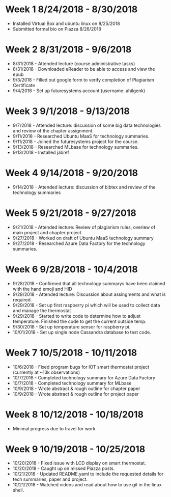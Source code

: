Week 1 8/24/2018 - 8/30/2018
============================

* Installed Virtual Box and ubuntu linux on 8/25/2018
* Submitted formal bio on Piazza 8/26/2018

Week 2 8/31/2018 - 9/6/2018
===========================

* 8/31/2018 - Attended lecture (course administrative tasks) 
* 8/31/2018 - Downloaded eReader to be able to access and view the epub
* 9/3/2018 - Filled out google form to verify completion of Plagiarism Certificate
* 9/4/2018 - Set up futuresystems account (username: ahilgenk)

Week 3 9/1/2018 - 9/13/2018
===========================

* 9/7/2018 - Attended lecture: discussion of some big data technologies and review of the chapter assignment.
* 9/11/2018 - Researched Ubuntu MaaS for technology summaries.
* 9/11/2018 - Joined the futuresystems project for the course.
* 9/13/2018 - Researched MLbase for technology summaries.
* 9/13/2018 - Installed jabref

Week 4 9/14/2018 - 9/20/2018
============================

* 9/14/2018 - Attended lecture: discussion of bibtex and review of the technology summaries

Week 5 9/21/2018 - 9/27/2018
============================

* 9/21/2018 - Attended lecture:  Review of plagiarism rules, overiew of main project and chapter project.
* 9/27/2018 - Worked on draft of Ubuntu MaaS technology summary
* 9/27/2018 - Researched Azure Data Factory for the technology summaries.

Week 6 9/28/2018 - 10/4/2018
============================

* 9/28/2018 - Confirmed that all technology summarys have been claimed with the hand emoji and HID
* 9/28/2018 - Attended lecture: Discussion about assingments and what is required.
* 9/29/2018 - Set up first raspberry pi which will be used to collect data and manage the thermostat
* 9/29/2018 - Started to write code to determine how to adjust temperature.  Finished the code to get the current outside temp.
* 9/30/2018 - Set up temperature sensor for raspberry pi.
* 10/01/2018 - Set up single node Cassandra database to test code. 

Week 7 10/5/2018 - 10/11/2018
=============================

* 10/6/2018 - Fixed program bugs for IOT smart thermostat project (currently at ~13k observations)
* 10/7/2018 - Completed technology summary for Azure Data Factory
* 10/7/2018 - Completed technology summary for MLbase
* 10/9/2018 - Wrote abstract & rough outline for chapter paper
* 10/9/2018 - Wrote abstract & rough outline for project paper

Week 8 10/12/2018 - 10/18/2018
==============================

* Minimal progress due to travel for work.

Week 9 10/19/2018 - 10/25/2018
==============================

* 10/20/2018 - Fixed issue with LCD display on smart thermostat.
* 10/20/2018 - Caught up on missed Piazza posts.
* 10/21/2018 - Updated README.yaml to include the requested details for tech summaries, paper and project.
* 10/21/2018 - Watched videos and read about how to use git in the linux shell.


